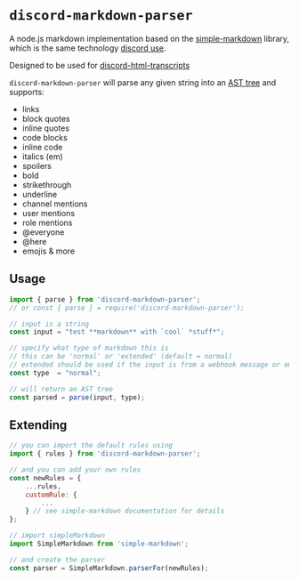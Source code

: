 # `discord-markdown-parser`
A node.js markdown implementation based on the [simple-markdown](https://github.com/Khan/simple-markdown) library, which is the same technology [discord use](https://discord.com/blog/how-discord-renders-rich-messages-on-the-android-app).

Designed to be used for [discord-html-transcripts](https://github.com/ItzDerock/discord-html-transcripts)

`discord-markdown-parser` will parse any given string into an [AST tree](https://en.wikipedia.org/wiki/Abstract_syntax_tree) and supports:
- links
- block quotes
- inline quotes
- code blocks
- inline code
- italics (em)
- spoilers
- bold
- strikethrough
- underline
- channel mentions
- user mentions
- role mentions
- @everyone
- @here
- emojis
& more

## Usage
```js
import { parse } from 'discord-markdown-parser';
// or const { parse } = require('discord-markdown-parser');

// input is a string
const input = "test **markdown** with `cool` *stuff*";

// specify what type of markdown this is
// this can be 'normal' or 'extended' (default = normal)
// extended should be used if the input is from a webhook message or embed description.
const type  = "normal";

// will return an AST tree
const parsed = parse(input, type);
```

## Extending
```js
// you can import the default rules using
import { rules } from 'discord-markdown-parser';

// and you can add your own rules
const newRules = {
    ...rules,
    customRule: {
        ...
    } // see simple-markdown documentation for details
};

// import simpleMarkdown
import SimpleMarkdown from 'simple-markdown';

// and create the parser
const parser = SimpleMarkdown.parserFor(newRules);
```